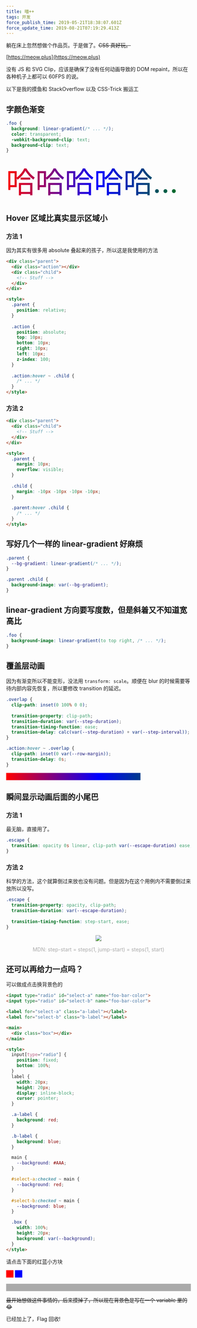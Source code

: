 ```yaml
---
title: 喵++
tags: 开发
force_publish_time: 2019-05-21T18:38:07.601Z
force_update_time: 2019-08-21T07:19:29.413Z
---
```


躺在床上忽然想做个作品页。于是做了。<del>CSS 真好玩。</del>

[https://meow.plus](https://meow.plus)

没有 JS 和 SVG Clip，应该是确保了没有任何动画导致的 DOM repaint，所以在各种机子上都可以 60FPS 的说。

以下是我的摸鱼和 StackOverflow 以及 CSS-Trick 搬运工

## 字颜色渐变

```css
.foo {
  background: linear-gradient(/* ... */);
  color: transparent;
  -webkit-background-clip: text;
  background-clip: text;
}
```

<div class="text-test">
  哈哈哈哈哈哈哈哈
</div>

<style>
.text-test {
background: linear-gradient(to right, red 0%, blue 50%, green 100%);
text-align: center;
color: transparent;
-webkit-background-clip: text;
background-clip: text;
font-size: 80px;
white-space: nowrap;
overflow: hidden;
text-overflow: ellipsis;
}
</style>

## Hover 区域比真实显示区域小

### 方法 1
因为其实有很多用 absolute 叠起来的孩子，所以这是我使用的方法

```html
<div class="parent">
  <div class="action"></div>
  <div class="child">
    <!-- Stuff -->
  </div>
</div>

<style>
  .parent {
    position: relative;
  }
  
  .action {
    position: absolute;
    top: 10px;
    bottom: 10px;
    right: 10px;
    left: 10px;
    z-index: 100;
  }
  
  .action:hover ~ .child {
    /* ... */
  }
</style>
```

### 方法 2
```html
<div class="parent">
  <div class="child">
    <!-- Stuff -->
  </div>
</div>

<style>
  .parent {
    margin: 10px;
    overflow: visible;
  }
  
  .child {
    margin: -10px -10px -10px -10px;
  }
  
  .parent:hover .child {
    /* ... */
  }
</style>
```

## 写好几个一样的 linear-gradient 好麻烦
```css
.parent {
  --bg-gradient: linear-gradient(/* ... */);
}

.parent .child {
  background-image: var(--bg-gradient);
}
```

## linear-gradient 方向要写度数，但是斜着又不知道宽高比

```css
.foo {
  background-image: linear-gradient(to top right, /* ... */);
}
```

## 覆盖层动画
因为有渐变所以不能变形，没法用 `transform: scale`。顺便在 blur 的时候需要等待内部内容先恢复，所以要修改 transition 的延迟。

```css
.overlap {
  clip-path: inset(0 100% 0 0);
  
  transition-property: clip-path;
  transition-duration: var(--step-duration);
  transition-timing-function: ease;
  transition-delay: calc(var(--step-duration) + var(--step-interval));
}

.action:hover ~ .overlap {
  clip-path: inset(0 var(--row-margin));
  transition-delay: 0s;
}
```

<div class="box-test">
</div>

<style>
  @keyframes box-animation {
  0% {
  clip-path: inset(0 100% 0 0);
  }
  
  50% {
  clip-path: inset(0);
  }
  
  100% {
  clip-path: inset(0 0 0 100%);
  }
  }
  .box-test {
  margin: 0 auto;
  background: linear-gradient(to right, red 0%, blue 50%, green 100%);
  height: 20px;
  animation: box-animation 1s ease infinite;
  }
</style>

## 瞬间显示动画后面的小尾巴

### 方法 1
最无脑，直接用了。

```css
.escape {
  transition: opacity 0s linear, clip-path var(--escape-duration) ease;
}
```

### 方法 2
科学的方法，这个就算倒过来放也没有问题。但是因为在这个用例内不需要倒过来放所以没写。

```css
.escape {
  transition-property: opacity, clip-path;
  transition-duration: var(--escape-duration);
  
  transition-timing-function: step-start, ease;
}
```

<div style="text-align: center; color: #AAA">
  <img src="https://mdn.mozillademos.org/files/3423/steps(1,start).png" />
  
  MDN: step-start = steps(1, jump-start) = steps(1, start)
</div>

## 还可以再给力一点吗？

可以做成点击换背景色的

```html
<input type="radio" id="select-a" name="foo-bar-color">
<input type="radio" id="select-b" name="foo-bar-color">

<label for="select-a" class="a-label"></label>
<label for="select-b" class="b-label"></label>

<main>
  <div class="box"></div>
</main>

<style>
  input[type="radio"] {
    position: fixed;
    bottom: 100%;
  }
  label {
    width: 20px;
    height: 20px;
    display: inline-block;
    cursor: pointer;
  }

  .a-label {
    background: red;
  }

  .b-label {
    background: blue;
  }

  main {
    --background: #AAA;
  }

  #select-a:checked ~ main {
    --background: red;
  }

  #select-b:checked ~ main {
    --background: blue;
  }

  .box {
    width: 100%;
    height: 20px;
    background: var(--background);
  }
</style>

```

请点击下面的红蓝小方块

<div>
  <input type="radio" id="select-a" name="foo-bar-color">
  <input type="radio" id="select-b" name="foo-bar-color">

  <label for="select-a" class="a-label"></label>
  <label for="select-b" class="b-label"></label>

  <main>
    <div class="box"></div>
  </main>

  <style>
    input[type="radio"] {
      position: fixed;
      bottom: 100%;
    }
    label {
      width: 20px;
      height: 20px;
      display: inline-block;
      cursor: pointer;
    }

    .a-label {
      background: red;
    }

    .b-label {
      background: blue;
    }

    main {
      --background: #AAA;
    }

    #select-a:checked ~ main {
      --background: red;
    }

    #select-b:checked ~ main {
      --background: blue;
    }

    .box {
      width: 100%;
      height: 20px;
      background: var(--background);
    }
  </style>
</div>

<del>最开始想做这件事情的，后来摸掉了，所以现在背景色是写在一个 variable 里的 :joy:</del>

已经加上了，Flag 回收!
